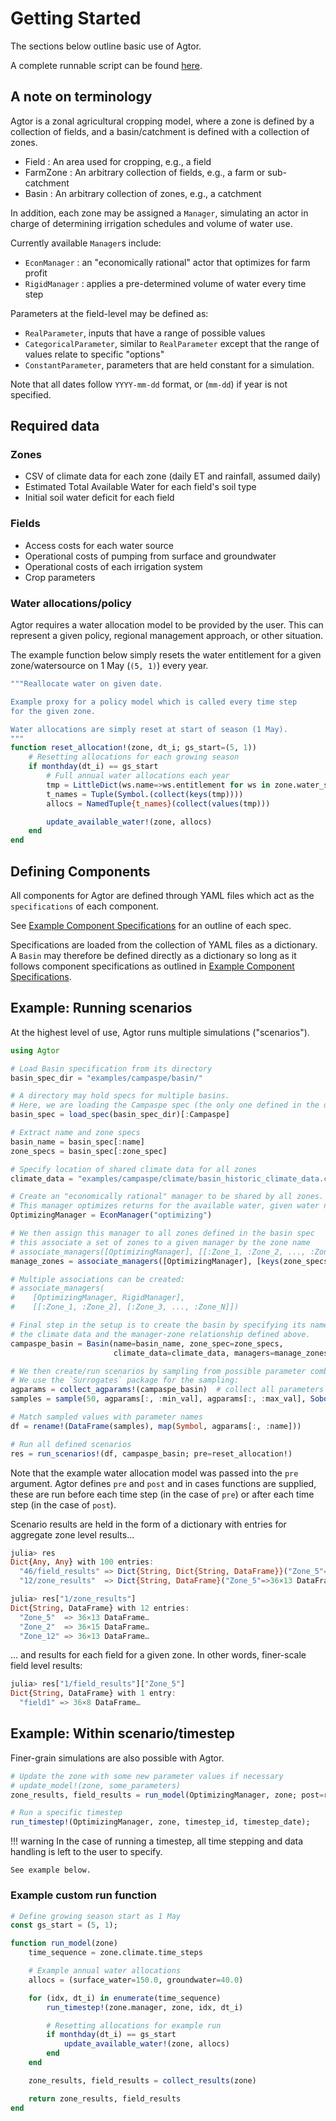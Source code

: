 # Getting Started

The sections below outline basic use of Agtor.

A complete runnable script can be found [here](https://github.com/ConnectedSystems/Agtor.jl/blob/main/examples/campaspe_cropping_example.jl).


## A note on terminology

Agtor is a zonal agricultural cropping model, where a zone is defined by a collection of fields, and a basin/catchment is defined with a collection of zones.

- Field : An area used for cropping, e.g., a field
- FarmZone  : An arbitrary collection of fields, e.g., a farm or sub-catchment
- Basin : An arbitrary collection of zones, e.g., a catchment

In addition, each zone may be assigned a `Manager`, simulating an actor in charge of determining irrigation schedules and volume of water use.

Currently available `Manager`s include:

- `EconManager` : an "economically rational" actor that optimizes for farm profit
- `RigidManager` : applies a pre-determined volume of water every time step

Parameters at the field-level may be defined as:

- `RealParameter`, inputs that have a range of possible values
- `CategoricalParameter`, similar to `RealParameter` except that the range of values relate to specific "options"
- `ConstantParameter`, parameters that are held constant for a simulation.

Note that all dates follow `YYYY-mm-dd` format, or (`mm-dd`) if year is not specified.

## Required data

### Zones

- CSV of climate data for each zone (daily ET and rainfall, assumed daily)
- Estimated Total Available Water for each field's soil type
- Initial soil water deficit for each field

### Fields

- Access costs for each water source
- Operational costs of pumping from surface and groundwater
- Operational costs of each irrigation system
- Crop parameters

### Water allocations/policy

Agtor requires a water allocation model to be provided by the user.
This can represent a given policy, regional management approach, or other situation.

The example function below simply resets the water entitlement for a given zone/watersource
on 1 May (`(5, 1)`) every year.

```julia
"""Reallocate water on given date.

Example proxy for a policy model which is called every time step
for the given zone.

Water allocations are simply reset at start of season (1 May).
"""
function reset_allocation!(zone, dt_i; gs_start=(5, 1))
    # Resetting allocations for each growing season
    if monthday(dt_i) == gs_start
        # Full annual water allocations each year
        tmp = LittleDict(ws.name=>ws.entitlement for ws in zone.water_sources)
        t_names = Tuple(Symbol.(collect(keys(tmp))))
        allocs = NamedTuple{t_names}(collect(values(tmp)))

        update_available_water!(zone, allocs)
    end
end
```

## Defining Components

All components for Agtor are defined through YAML files which act as the `specifications` of each component.

See [Example Component Specifications](@ref) for an outline of each spec.

Specifications are loaded from the collection of YAML files as a dictionary.
A `Basin` may therefore be defined directly as a dictionary so long as it follows component specifications as outlined in [Example Component Specifications](@ref).


## Example: Running scenarios

At the highest level of use, Agtor runs multiple simulations ("scenarios").


```julia
using Agtor

# Load Basin specification from its directory
basin_spec_dir = "examples/campaspe/basin/"

# A directory may hold specs for multiple basins.
# Here, we are loading the Campaspe spec (the only one defined in the directory)
basin_spec = load_spec(basin_spec_dir)[:Campaspe]

# Extract name and zone specs
basin_name = basin_spec[:name]
zone_specs = basin_spec[:zone_spec]

# Specify location of shared climate data for all zones
climate_data = "examples/campaspe/climate/basin_historic_climate_data.csv"

# Create an "economically rational" manager to be shared by all zones.
# This manager optimizes returns for the available water, given water needs and costs.
OptimizingManager = EconManager("optimizing")

# We then assign this manager to all zones defined in the basin spec
# this associate a set of zones to a given manager by the zone name
# associate_managers([OptimizingManager], [[:Zone_1, :Zone_2, ..., :Zone_N]])
manage_zones = associate_managers([OptimizingManager], [keys(zone_specs)])

# Multiple associations can be created:
# associate_managers(
#    [OptimizingManager, RigidManager],
#    [[:Zone_1, :Zone_2], [:Zone_3, ..., :Zone_N]])

# Final step in the setup is to create the basin by specifying its name, the zones, 
# the climate data and the manager-zone relationship defined above.
campaspe_basin = Basin(name=basin_name, zone_spec=zone_specs, 
                       climate_data=climate_data, managers=manage_zones)

# We then create/run scenarios by sampling from possible parameter combinations
# We use the `Surrogates` package for the sampling:
agparams = collect_agparams!(campaspe_basin)  # collect all parameters
samples = sample(50, agparams[:, :min_val], agparams[:, :max_val], SobolSample())

# Match sampled values with parameter names
df = rename!(DataFrame(samples), map(Symbol, agparams[:, :name]))

# Run all defined scenarios
res = run_scenarios!(df, campaspe_basin; pre=reset_allocation!)
```

Note that the example water allocation model was passed into the `pre` argument.
Agtor defines `pre` and `post` and in cases functions are supplied, these are run
before each time step (in the case of `pre`) or after each time step (in the case of `post`).

Scenario results are held in the form of a dictionary with entries for aggregate zone level results...

```julia
julia> res
Dict{Any, Any} with 100 entries:
  "46/field_results" => Dict{String, Dict{String, DataFrame}}("Zone_5"=>Dict("field1"=>36×8 DataFrame…
  "12/zone_results"  => Dict{String, DataFrame}("Zone_5"=>36×13 DataFrame…

julia> res["1/zone_results"]
Dict{String, DataFrame} with 12 entries:
  "Zone_5"  => 36×13 DataFrame…
  "Zone_2"  => 36×15 DataFrame…
  "Zone_12" => 36×13 DataFrame…
```

... and results for each field for a given zone. In other words, finer-scale field level results:

```julia
julia> res["1/field_results"]["Zone_5"]
Dict{String, DataFrame} with 1 entry:
  "field1" => 36×8 DataFrame…
```

## Example: Within scenario/timestep

Finer-grain simulations are also possible with Agtor.

```julia
# Update the zone with some new parameter values if necessary
# update_model!(zone, some_parameters)
zone_results, field_results = run_model(OptimizingManager, zone; post=reset_allocation!)

# Run a specific timestep
run_timestep!(OptimizingManager, zone, timestep_id, timestep_date);
```

!!! warning
    In the case of running a timestep, all time stepping and 
    data handling is left to the user to specify.

    See example below.

### Example custom run function

```julia
# Define growing season start as 1 May
const gs_start = (5, 1);

function run_model(zone)
    time_sequence = zone.climate.time_steps

    # Example annual water allocations
    allocs = (surface_water=150.0, groundwater=40.0)

    for (idx, dt_i) in enumerate(time_sequence)
        run_timestep!(zone.manager, zone, idx, dt_i)

        # Resetting allocations for example run
        if monthday(dt_i) == gs_start
            update_available_water!(zone, allocs)
        end
    end

    zone_results, field_results = collect_results(zone)

    return zone_results, field_results
end
```